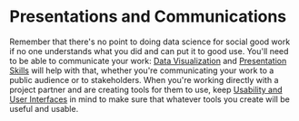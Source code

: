 # Presentations and Communications

Remember that there's no point to doing data science for social good work if no one understands
what you did and can put it to good use. You'll need to be able to communicate your work:
[Data Visualization](vizualization/) and [Presentation Skills](presentation-on-presentation.pdf)
will help with that, whether you're communicating your work to a public audience or to stakeholders. When you're
working directly with a project partner and are creating tools for them to use, keep
[Usability and User Interfaces](user_interface/) in mind to make sure that
whatever tools you create will be useful and usable.

